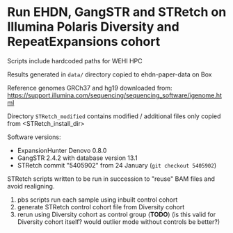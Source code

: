 # Run EHDN, GangSTR and STRetch on Illumina Polaris Diversity and RepeatExpansions cohort

Scripts include hardcoded paths for WEHI HPC

Results generated in `data/` directory copied to ehdn-paper-data on Box

Reference genomes GRCh37 and hg19 downloaded from:
https://support.illumina.com/sequencing/sequencing_software/igenome.html

Directory `STRetch_modified` contains modified / additional files only copied from <STRetch_install_dir>

Software versions:
- ExpansionHunter Denovo 0.8.0
- GangSTR 2.4.2 with database version 13.1
- STRetch commit "5405902" from 24 January (`git checkout 5405902`)

STRetch scripts written to be run in succession to "reuse" BAM files and avoid realigning.
1. pbs scripts run each sample using inbuilt control cohort
2. generate STRetch control cohort file from Diversity cohort
3. rerun using Diversity cohort as control group (**TODO**)
   (is this valid for Diversity cohort itself? would outlier mode without controls be better?)

